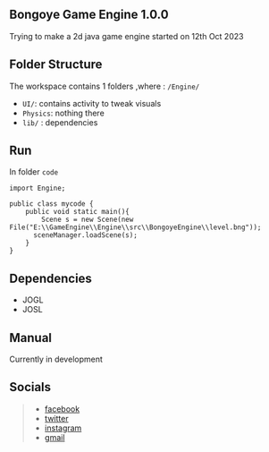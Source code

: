 ## Bongoye Game Engine 1.0.0

Trying to make a 2d  java game engine started on 12th Oct 2023

## Folder Structure

The workspace contains 1 folders ,where : `/Engine/`

- `UI/`: contains activity to tweak visuals
- `Physics`: nothing there
- `lib/` : dependencies

## Run
In folder `code`

``````
import Engine;

public class mycode {
    public void static main(){
        Scene s = new Scene(new File("E:\\GameEngine\\Engine\\src\\BongoyeEngine\\level.bng"));
      sceneManager.loadScene(s);
    }
}
``````

## Dependencies
- JOGL
- JOSL
## Manual
Currently in development


## Socials
>- [facebook](facebook.com/@bongoyedaniel)
>- [twitter](facebook.com/@bongoyedaniel)
>- [instagram](facebook.com/@bongoyedaniel)
>- [gmail](mailto:danielbongoye@gmail.com)
